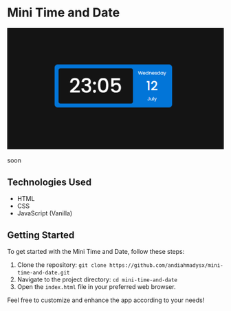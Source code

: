 # Mini Time and Date

![Mini Time and Date](https://github.com/andiahmadysx/mini-time-and-date/blob/main/images/screenshot.png?raw=true)

soon

## Technologies Used

- HTML
- CSS
- JavaScript (Vanilla)

## Getting Started

To get started with the Mini Time and Date, follow these steps:

1. Clone the repository: `git clone https://github.com/andiahmadysx/mini-time-and-date.git`
2. Navigate to the project directory: `cd mini-time-and-date`
3. Open the `index.html` file in your preferred web browser.

Feel free to customize and enhance the app according to your needs!
